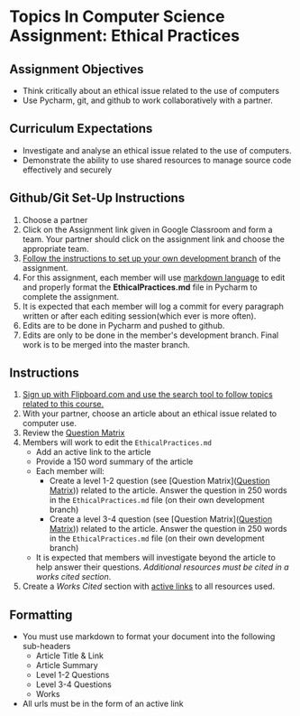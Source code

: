 # Topics In Computer Science Assignment: Ethical Practices

## Assignment Objectives
* Think critically about an ethical issue related to the use of computers
* Use Pycharm, git, and github to work collaboratively with a partner.

## Curriculum Expectations
*  Investigate and analyse an ethical issue related to the use of computers.
*  Demonstrate the ability to use shared resources to manage source code effectively and securely

## Github/Git Set-Up Instructions
1. Choose a partner
2. Click on the Assignment link given in Google Classroom and form a team.  Your partner should click on the assignment link and choose the appropriate team.
3. [Follow the instructions to set up your own development branch](https://docs.google.com/document/d/13Cnu1upwq9jEQAYkB_rlxpZDf8mx0BFITs_0BfChNhA/edit#bookmark=id.lbl6lcmtaild) of the assignment.
4. For this assignment, each member will use [markdown language](https://github.com/adam-p/markdown-here/wiki/Markdown-Cheatsheet) to edit and properly format the **EthicalPractices.md** file in Pycharm to complete the assignment.
5. It is expected that each member will log a commit for every paragraph written or after each editing session(which ever is more often).
6. Edits are to be done in Pycharm and pushed to github.
7. Edits are only to be done in the member's development branch.  Final work is to be merged into the master branch. 

## Instructions
1. [Sign up with Flipboard.com and use the search tool to follow topics related to this course.](https://docs.google.com/document/d/1MFu7yAbYy8OmR93q37JYm04KME2b08t1d4mdv1arABc/edit?usp=sharing)
2.  With your partner, choose an article about an ethical issue related to computer use. 
3.  Review the [Question Matrix](https://docs.google.com/document/d/1IBS6K4Cm7RwTHj8i8N5U2xiw0vzR-ZumWUwFyea8Pqw/edit?usp=sharing)
4.  Members will work to edit the `EthicalPractices.md`
    * Add an active link to the article
    * Provide a 150 word summary of the article
    * Each member will:
        * Create a level 1-2 question (see [Question Matrix]([Question Matrix](https://docs.google.com/document/d/1IBS6K4Cm7RwTHj8i8N5U2xiw0vzR-ZumWUwFyea8Pqw/edit?usp=sharing))) related to the article.  Answer the question in 250 words in the `EthicalPractices.md` file (on their own development branch)
        * Create a level 3-4 question (see [Question Matrix]([Question Matrix](https://docs.google.com/document/d/1IBS6K4Cm7RwTHj8i8N5U2xiw0vzR-ZumWUwFyea8Pqw/edit?usp=sharing))) related to the article.  Answer the question in 250 words in the `EthicalPractices.md` file (on their own development branch)
    * It is expected that members will investigate beyond the article to help answer their questions. *Additional resources must be cited in a works cited section*.
5. Create a *Works Cited* section with [active links](https://github.com/adam-p/markdown-here/wiki/Markdown-Cheatsheet#links) to all resources used.

## Formatting
* You must use markdown to format your document into the following sub-headers
    * Article Title & Link
    * Article Summary
    * Level 1-2 Questions
    * Level 3-4 Questions
    * Works
* All urls must be in the form of an active link 
    


